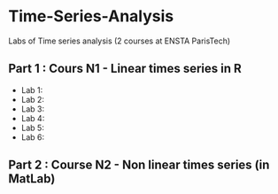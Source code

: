 # Time-Series-Analysis

Labs of Time series analysis (2 courses at ENSTA ParisTech)

## Part 1 : Cours N1 - Linear times series in R

- Lab 1: 
- Lab 2:
- Lab 3:
- Lab 4:
- Lab 5:
- Lab 6:

## Part 2 : Course N2 - Non linear times series (in MatLab)
